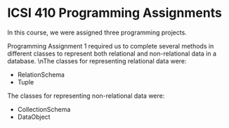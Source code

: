 # ICSI 410 Programming Assignments

In this course, we were assigned three programming projects.

Programming Assignment 1 required us to complete several methods in different classes to represent both relational and non-relational data in a database.
\nThe classes for representing relational data were:
- RelationSchema
- Tuple

The classes for representing non-relational data were:
- CollectionSchema
- DataObject
